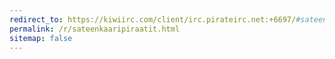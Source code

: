 ```yaml
---
redirect_to: https://kiwiirc.com/client/irc.pirateirc.net:+6697/#sateenkaaripiraatit
permalink: /r/sateenkaaripiraatit.html
sitemap: false
---
```

